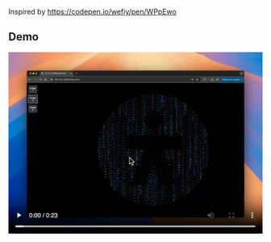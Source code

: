 Inspired by https://codepen.io/wefiy/pen/WPpEwo

## Demo

[![Matrix Rain Demo](assets/thumbnail.png?v=2)](assets/video.mp4)
